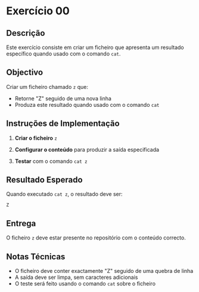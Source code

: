 # Exercício 00

## Descrição

Este exercício consiste em criar um ficheiro que apresenta um resultado específico quando usado com o comando `cat`.

## Objectivo

Criar um ficheiro chamado `z` que:
- Retorne "Z" seguido de uma nova linha
- Produza este resultado quando usado com o comando `cat`

## Instruções de Implementação

1. **Criar o ficheiro** `z`

2. **Configurar o conteúdo** para produzir a saída especificada

3. **Testar** com o comando `cat z`

## Resultado Esperado

Quando executado `cat z`, o resultado deve ser:
```
Z
```

## Entrega

O ficheiro `z` deve estar presente no repositório com o conteúdo correcto.

## Notas Técnicas

- O ficheiro deve conter exactamente "Z" seguido de uma quebra de linha
- A saída deve ser limpa, sem caracteres adicionais
- O teste será feito usando o comando `cat` sobre o ficheiro
